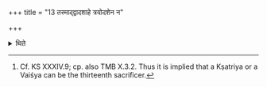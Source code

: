 +++
title = "13 तस्माद्द्वादशाहे त्रयोदशेन न"

+++

<details><summary>थिते</summary>

13. Therefore according to some, a Brahmin should not be the thirteenth (sacrificer) in a Dvādaśāha.[^1]  

[^1]: Cf. KS XXXIV.9; cp. also TMB X.3.2. Thus it is implied that a Kṣatriya or a Vaiśya can be the thirteenth sacrificer.  

</details>
